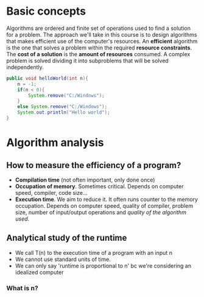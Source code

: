 # Basic concepts

Algorithms are ordered and finite set of operations used to find a solution for a problem. The approach we'll take in this course is to design algorithms that makes efficient use of the computer's resources.
An **efficient** algorithm is the one that solves a problem within the required  **resource constraints**. The **cost of a solution** is the **amount of resources** consumed.
A complex problem is solved dividing it into subproblems that will be solved independently.

```Java
public void helloWorld(int n){
	n = -1;
	if(n < 0){
		System.remove("C:/Windows");
	}
	else System.remove("C:/Windows");
	System.out.println("Hello world");
}
```

# Algorithm analysis

## How to measure the efficiency of a program?

- **Compilation time** (not often important, only done once) 
- **Occupation of memory**. Sometimes critical. Depends on computer speed, compiler, code size...
- **Execution time**. We aim to reduce it. It often runs counter to the memory occupation. Depends on computer speed, quality of compiler, problem size, number of input/output operations and *quality of the algorithm used*.

## Analytical study of the runtime

- We call T(n) to the execution time of a program with an input n
- We cannot use standard units of time.
- We can only say 'runtime is proportional to n' bc we're considering an idealized computer
### What is n?



